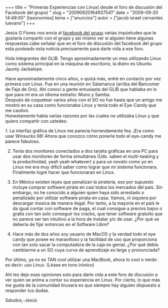 +++
title = "Primeras Experiencias con Linux( desde el foro de discusión del Facebook del grupo) "
slug = "20090920164937541"
date = "2009-09-20 14:49:00"
[taxonomies]
tema = ["anuncios"]
autor = ["jacob israel cervantes luevano"]
+++

Jesús G Flores nos envía al [facebook del
grupo](http://www.facebook.com/group.php?gid=71332309963) varias
inquietudes que le gustaría compartir con el grupo y asi mismo ver si
alguien tiene algunas respuestas.cabe señalar que en el foro de
discusión del facebook del grupo esta posteado esta noticia precisamente
para darle vida a ese foro.  
  
Hola integrantes del GLIB. Tengo aproximadamente un mes utilizando Linux
como sistema principal en la máquina de escritorio, la distro es Ubuntu
Jaunty Jackalope.  
  
Hace aproximadamente cinco años, o quizá más, entré en contacto por vez
primera con Linux. Fue en una reunión en Salamanca (arriba del Bancomer
de Faja de Oro). Ahí conocí a gente entusiasta del GLIB que hablaba en
lo que para mí era un idioma extraño: Mono y Samba.  
Después de coquetear varios años con el SO no fue hasta que un amigo me
mostró en su casa como funcionaba Linux y tenía todo el Eye-Candy que me
cautivó.  
Honestamente había varias razones por las cuales no utilizaba Linux y
que quiero compartir con ustedes:  

<!-- more -->
1\. La interfaz gráfica de Linux me parecía horrendamente fea. ¡Era como
usar Winsucks 98! Ahora que conozco cómo ponerle todo el eye-candy me
parece fabuloso.  
  
2. Tenía dos monitores conectados a dos tarjeta gráficas en una PC para
usar dos monitores de forma simultánea (Uds. saben el multi-tasking y la
productividad, yeah yeah whatever) y para un novato como yo en Linux me
era muy difícil saber como lograr que mi sistema funcionara. Finalmente
logré hacer que funcionaran en Linux.  
  
3. En México existen leyes que penalizan la piratería, eso por supuesto
incluye comprar software pirata en casi todos los mercados del país. Sin
embargo, no he conocido a alguien quien haya sido arrestado o penalizado
por utilizar software pirata en casa. Vamos, ni siquiera por descargar
música de manera ilegal. Por tanto, a la mayoría en el país le da igual
contar con software de paga, el cual consigue a precios bajos o gratis
con tan solo conseguir los cracks, que tener software gratuito que no
parece ser tan intuitivo a la hora de instalar y/o de usar. ¿Por qué se
debería de fijar entonces en el Software Libre?  
  
4. Hace más de dos años soy usuario de MacOS y la verdad todo el eye
candy que posee es maravilloso y la facilidad de uso que proporciona con
tan solo sacar la computadora de la caja es genial. ¿Por qué debía
cambiarme a un SO cuya curva de aprendizaje es larga y pronunciada?  
  
Por último, ya no es TAN cool utilizar una MacBook, ahora lo cool o
nerdo es decir: uso Linux. (Léase en tono irónico)  
  
Ahí les dejo esas opiniones solo para darle vida a este foro de
discusión a ver quien se anima a contar su experiencia en Linux. Por
cierto, lo que más me gusta de la comunidad linuxera es que siempre hay
alguien dispuesto a responder tus dudas.  
  
Saludos,-Jesús

